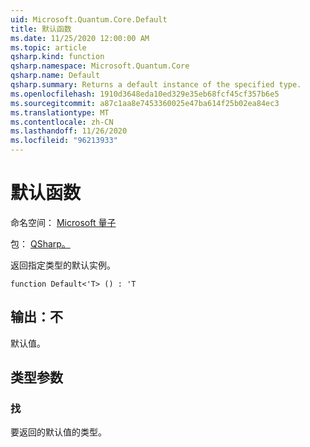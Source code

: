 ```yaml
---
uid: Microsoft.Quantum.Core.Default
title: 默认函数
ms.date: 11/25/2020 12:00:00 AM
ms.topic: article
qsharp.kind: function
qsharp.namespace: Microsoft.Quantum.Core
qsharp.name: Default
qsharp.summary: Returns a default instance of the specified type.
ms.openlocfilehash: 1910d3648eda10ed329e35eb68fcf45cf357b6e5
ms.sourcegitcommit: a87c1aa8e7453360025e47ba614f25b02ea84ec3
ms.translationtype: MT
ms.contentlocale: zh-CN
ms.lasthandoff: 11/26/2020
ms.locfileid: "96213933"
---
```

# <a name="default-function"></a>默认函数

命名空间： [Microsoft 量子](xref:Microsoft.Quantum.Core)

包： [QSharp。](https://nuget.org/packages/Microsoft.Quantum.QSharp.Core)


返回指定类型的默认实例。

```qsharp
function Default<'T> () : 'T
```


## <a name="output--t"></a>输出：不

默认值。

## <a name="type-parameters"></a>类型参数

### <a name="t"></a>找

要返回的默认值的类型。